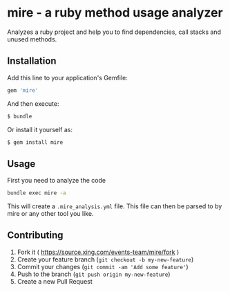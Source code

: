# mire - a ruby method usage analyzer

Analyzes a ruby project and help you to find dependencies, call stacks
and unused methods.

## Installation

Add this line to your application's Gemfile:

```ruby
gem 'mire'
```

And then execute:

```bash
$ bundle
```

Or install it yourself as:

```bash
$ gem install mire
```

## Usage

First you need to analyze the code

```bash
bundle exec mire -a
```

This will create a `.mire_analysis.yml` file. This file can then be
parsed to by mire or any other tool you like.

## Contributing

1. Fork it ( https://source.xing.com/events-team/mire/fork )
2. Create your feature branch (`git checkout -b my-new-feature`)
3. Commit your changes (`git commit -am 'Add some feature'`)
4. Push to the branch (`git push origin my-new-feature`)
5. Create a new Pull Request
